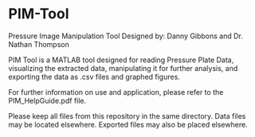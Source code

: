 # PIM-Tool
Pressure Image Manipulation Tool
Designed by: Danny Gibbons and Dr. Nathan Thompson

PIM Tool is a MATLAB tool designed for reading Pressure Plate Data,
visualizing the extracted data,
manipulating it for further analysis, 
and exporting the data as .csv files and graphed figures. 

For further information on use and application, please refer to the PIM_HelpGuide.pdf file. 

Please keep all files from this repository in the same directory. 
Data files may be located elsewhere.
Exported files may also be placed elsewhere.
